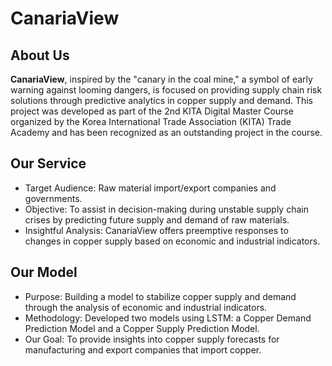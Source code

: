 # CanariaView

## About Us
**CanariaView**, inspired by the "canary in the coal mine," a symbol of early warning against looming dangers, is focused on providing supply chain risk solutions through predictive analytics in copper supply and demand. This project was developed as part of the 2nd KITA Digital Master Course organized by the Korea International Trade Association (KITA) Trade Academy and has been recognized as an outstanding project in the course.

## Our Service
- Target Audience: Raw material import/export companies and governments.
- Objective: To assist in decision-making during unstable supply chain crises by predicting future supply and demand of raw materials.
- Insightful Analysis: CanariaView offers preemptive responses to changes in copper supply based on economic and industrial indicators.

## Our Model
- Purpose: Building a model to stabilize copper supply and demand through the analysis of economic and industrial indicators.
- Methodology: Developed two models using LSTM: a Copper Demand Prediction Model and a Copper Supply Prediction Model.
- Our Goal: To provide insights into copper supply forecasts for manufacturing and export companies that import copper.
